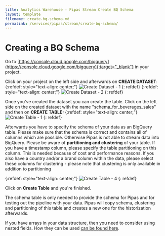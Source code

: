 ```yaml
---
title: Analytics Warehouse - Pipas Stream Create BQ Schema
layout: template
filename: create-bq-schema.md
permalink: /services/pipas/stream/create-bq-schema/
--- 
```

# Creating a BQ Schema

Go to [https://console.cloud.google.com/bigquery](https://console.cloud.google.com/bigquery){:target="_blank"} in your project. 

Click on your project on the left side and afterwards on **CREATE DATASET**:
{:refdef: style="text-align: center;"}
![Create Dataset - 1]({{site.baseurl}}/3-services/pipas/create-bq-schema/screen-1.png)
{: refdef}
{:refdef: style="text-align: center;"}
![Create Dataset - 2]({{site.baseurl}}/3-services/pipas/create-bq-schema/screen-2.png)
{: refdef}

Once you've created the dataset you can create the table. Click on the left side on the created dataset with the name "schema_for_beverages_sales" and then on **CREATE TABLE:** 
{:refdef: style="text-align: center;"}
![Create Table - 1]({{site.baseurl}}/3-services/pipas/create-bq-schema/screen-3.png)
{: refdef}

Afterwards you have to specify the schema of your data as an BigQuery table. Please make sure that the schema is correct and contains all of columns which are possible. Otherwise Pipas is not able to stream data into BigQuery. Please be aware of **partitioning and clustering** of your table. If you have a timestamp column, please specify the table partitioning on this column. This is needed because of cost and performance reasons.  If you also have a country and/or a brand column within the data, please select these columns for clustering - please note that clustering is only available in addition to partitioning 

{:refdef: style="text-align: center;"} 
![Create Table - 4]({{site.baseurl}}/3-services/pipas/create-bq-schema/screen-4.png) 
{: refdef} 

Click on **Create Table** and you're finished.

The schema table is only needed to provide the schema for Pipas and for testing out the pipeline with your data. Pipas will copy schema, clustering and partitioning of this table and creates a new one for the historization afterwards.

If you have arrays in your data structure, then you need to consider using nested fields. How they can be used [can be found here](https://cloud.google.com/bigquery/docs/nested-repeated).